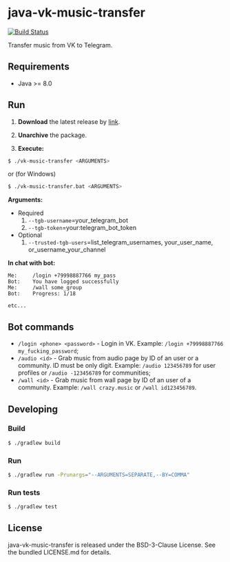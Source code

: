 java-vk-music-transfer
======================

[![Build Status](https://travis-ci.org/bupy7/java-vk-music-transfer.svg?branch=master)](https://travis-ci.org/bupy7/java-vk-music-transfer)

Transfer music from VK to Telegram.

Requirements
------------

- Java >= 8.0

Run
---

1. **Download** the latest release by [link](https://github.com/bupy7/java-vk-music-transfer/releases).

2. **Unarchive** the package.

3. **Execute:**

```bash
$ ./vk-music-transfer <ARGUMENTS>
```

or (for Windows)

```bash
$ ./vk-music-transfer.bat <ARGUMENTS>
```

**Arguments:**

- Required
    1. `--tgb-username`=your_telegram_bot
    2. `--tgb-token`=your:telegram_bot_token
- Optional
    1. `--trusted-tgb-users`=list_telegram_usernames, your_user_name, or_username_your_channel

**In chat with bot:**

```
Me:     /login +79998887766 my_pass
Bot:    You have logged successfully
Me:     /wall some_group
Bot:    Progress: 1/18

etc...
```

Bot commands
------------

- `/login <phone> <password>` - Login in VK. Example: `/login +79998887766 my_fucking_password`;
- `/audio <id>` - Grab music from audio page by ID of an user or a community. ID must be only digit. Example: `/audio 123456789` for user profiles or `/audio -123456789` for communities;
- `/wall <id>` - Grab music from wall page by ID of an user of a community. Example: `/wall crazy.music` or `/wall id123456789`.

Developing
----------

### Build

```bash
$ ./gradlew build
```

### Run

```bash
$ ./gradlew run -Prunargs="--ARGUMENTS=SEPARATE,--BY=COMMA"
```

### Run tests

```bash
$ ./gradlew test
```

License
-------

java-vk-music-transfer is released under the BSD-3-Clause License. See the bundled LICENSE.md for details.
